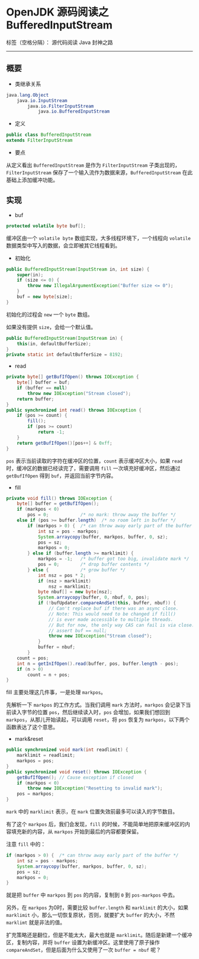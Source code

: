 # OpenJDK 源码阅读之 BufferedInputStream

标签（空格分隔）： 源代码阅读 Java 封神之路

---

## 概要

* 类继承关系 

```java
java.lang.Object
    java.io.InputStream
        java.io.FilterInputStream
            java.io.BufferedInputStream
```

* 定义 

```java
public class BufferedInputStream
extends FilterInputStream
```

* 要点 

从定义看出 `BufferedInputStream` 是作为 `FilterInputStream` 子类出现的，`FilterInputStream` 保存了一个输入流作为数据来源，`BufferedInputStream` 在此基础上添加缓冲功能。


## 实现

* buf

```java
protected volatile byte buf[];
```

缓冲区由一个 `volatile byte` 数组实现，大多线程环境下，一个线程向 `volatile` 数据类型中写入的数据，会立即被其它线程看到。

* 初始化 

```java
public BufferedInputStream(InputStream in, int size) {
    super(in);
    if (size <= 0) {
        throw new IllegalArgumentException("Buffer size <= 0");
    }
    buf = new byte[size];
}
```

初始化的过程会 `new` 一个 `byte` 数组。

如果没有提供 `size`，会给一个默认值。

```java
public BufferedInputStream(InputStream in) {
    this(in, defaultBufferSize);
}
private static int defaultBufferSize = 8192;
```

* read

```java
private byte[] getBufIfOpen() throws IOException {
    byte[] buffer = buf;
    if (buffer == null)
        throw new IOException("Stream closed");
    return buffer;
}
public synchronized int read() throws IOException {
    if (pos >= count) {
        fill();
        if (pos >= count)
            return -1;
    }
    return getBufIfOpen()[pos++] & 0xff;
}
```

`pos` 表示当前读取的字符在缓冲区的位置，`count` 表示缓冲区大小，如果 `read` 时，缓冲区的数据已经读完了，需要调用 `fill` 一次填充好缓冲区，然后通过 `getBufIfOpen` 得到 `buf`，并返回当前字节内容。

* fill

```java
private void fill() throws IOException {
    byte[] buffer = getBufIfOpen();
    if (markpos < 0)
        pos = 0;            /* no mark: throw away the buffer */
    else if (pos >= buffer.length)  /* no room left in buffer */
        if (markpos > 0) {  /* can throw away early part of the buffer */
            int sz = pos - markpos;
            System.arraycopy(buffer, markpos, buffer, 0, sz);
            pos = sz;
            markpos = 0;
        } else if (buffer.length >= marklimit) {
            markpos = -1;   /* buffer got too big, invalidate mark */
            pos = 0;        /* drop buffer contents */
        } else {            /* grow buffer */
            int nsz = pos * 2;
            if (nsz > marklimit)
                nsz = marklimit;
            byte nbuf[] = new byte[nsz];
            System.arraycopy(buffer, 0, nbuf, 0, pos);
            if (!bufUpdater.compareAndSet(this, buffer, nbuf)) {
                // Can't replace buf if there was an async close.
                // Note: This would need to be changed if fill()
                // is ever made accessible to multiple threads.
                // But for now, the only way CAS can fail is via close.
                // assert buf == null;
                throw new IOException("Stream closed");
            }
            buffer = nbuf;
        }
    count = pos;
    int n = getInIfOpen().read(buffer, pos, buffer.length - pos);
    if (n > 0)
        count = n + pos;
}
```

fill 主要处理这几件事，一是处理 `markpos`。


先解析一下 `markpos` 的工作方式。当我们调用 `mark` 方法时，`markpos` 会记录下当前读入字节的位置  `pos`，然后继续读入时，`pos` 会增加，如果我们想回到 `markpos`，从那儿开始读起，可以调用 `reset`，将 `pos` 恢复为 `markpos`，以下两个函数表达了这个意思。

* mark&reset

```java
public synchronized void mark(int readlimit) {
    marklimit = readlimit;
    markpos = pos;
}
public synchronized void reset() throws IOException {
    getBufIfOpen(); // Cause exception if closed
    if (markpos < 0)
        throw new IOException("Resetting to invalid mark");
    pos = markpos;
}
```

`mark` 中的 `marklimit` 表示，在 `mark` 位置失效前最多可以读入的字节数目。

有了这个 `markpos` 后，我们会发现，`fill` 的时候，不能简单地把原来缓冲区的内容填充新的内容，从 `markpos` 开始到最后的内容都要保留。

注意 `fill` 中的：

```java
if (markpos > 0) {  /* can throw away early part of the buffer */
    int sz = pos - markpos;
    System.arraycopy(buffer, markpos, buffer, 0, sz);
    pos = sz;
    markpos = 0;
}
```

就是把 `buffer` 中 `markpos` 到 `pos` 的内容，复制到 `0` 到 `pos-markpos` 中去。

另外，在 `markpos` 为0时，需要比较 `buffer.length` 和 `marklimit` 的大小，如果 `marklimit` 小，那么一切恢复原状，否则，就要扩大 `buffer` 的大小，不然 `marklimt` 就是非法的值。

扩充策略还是翻位，但是不能太大，最大也就是 `marklimit`。随后是新建一个缓冲区，复制内容，并将 `buffer` 设置为新缓冲区。这里使用了原子操作 `compareAndSet`，但是后面为什么又使用了一次 `buffer = nbuf` 呢？

    